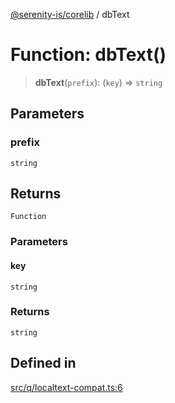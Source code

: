 [@serenity-is/corelib](../README.md) / dbText

# Function: dbText()

> **dbText**(`prefix`): (`key`) => `string`

## Parameters

### prefix

`string`

## Returns

`Function`

### Parameters

#### key

`string`

### Returns

`string`

## Defined in

[src/q/localtext-compat.ts:6](https://github.com/serenity-is/serenity/blob/master/packages/corelib/src/q/localtext-compat.ts#L6)
